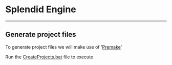 # Splendid Engine


----
## Generate project files

To generate project files we will make use of '[Premake](https://github.com/premake/premake-core)'

Run the [CreateProjects.bat](Source/CreateProjects.bat) file to execute
